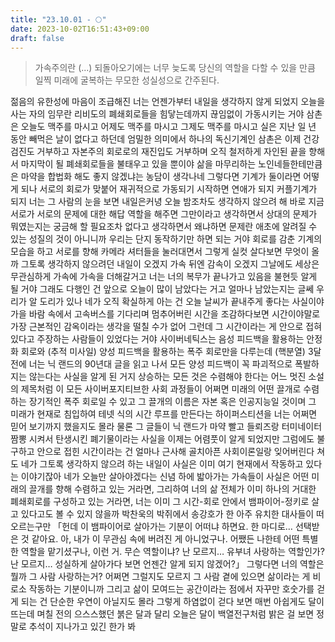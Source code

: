 ```yaml
---
title: "23.10.01 - 🌕"
date: 2023-10-02T16:51:43+09:00
draft: false
---
```


> 가속주의란 (...) 되돌아오기에는 너무 늦도록 당신의 역할을 다할 수 있을 만큼 일찍 미래에 굴복하는 무모한 성실성으로 간주된다.

젊음의 유한성에 마음이 조급해진 너는 언젠가부터 내일을 생각하지 않게 되었지 오늘을 사는 자의 임무란 리비도의 폐쇄회로들을 힘닿는데까지 끊임없이 가동시키는 거야 삼촌은 오늘도 맥주를 마시고 어제도 맥주를 마시고 그제도 맥주를 마시고 실은 지난 일 년 동안 빼먹은 날이 없다고 하던데 엄밀한 의미에서 하나의 독신기계인 삼촌은 이제 건강검진도 거부하고 자본주의 회로로의 재진입도 거부하며 오직 철저하게 자인된 끝을 향해서 마지막이 될 폐쇄회로들을 불태우고 있을 뿐이야 삶을 마무리하는 노인네들한테만큼은 마약을 합법화 해도 좋지 않겠냐는 농담이 생각나네 그렇다면 기계가 둘이라면 어떻게 되나 서로의 회로가 맞붙어 재귀적으로 가동되기 시작하면 연애가 되지 커플기계가 되지 너는 그 사람의 눈을 보면 내일은커녕 오늘 밤조차도 생각하지 않으려 해 바로 지금 서로가 서로의 문제에 대한 해답 역할을 해주면 그만이라고 생각하면서 상대의 문제가 뭐였는지는 궁금해 할 필요조차 없다고 생각하면서 왜냐하면 문제란 애초에 알려질 수 있는 성질의 것이 아니니까 우리는 단지 동작하기만 하면 되는 거야 회로를 감춘 기계의 모습을 하고 서로를 향해 카메라 셔터들을 눌러대면서 그렇게 실컷 살다보면 무엇이 올까 그토록 생각하지 않으려던 내일이 오겠지 가속 뒤엔 감속이 오겠지 그날에도 세상은 무관심하게 가속에 가속을 더해갈거고 너는 너의 복무가 끝나가고 있음을 불현듯 알게 될 거야 그래도 다행인 건 앞으로 오늘이 많이 남았다는 거고 얼마나 남았는지는 글쎄 우리가 알 도리가 있나 네가 오직 확실하게 아는 건 오늘 날씨가 끝내주게 좋다는 사실이야 가을 바람 속에서 고속버스를 기다리며 멈추어버린 시간을 조감하다보면 시간이야말로 가장 근본적인 감옥이라는 생각을 떨칠 수가 없어 그런데 그 시간이라는 게 안으로 접혀 있다고 주장하는 사람들이 있었다는 거야 사이버네틱스는 음성 피드백을 활용하는 안정화 회로와 (추적 미사일) 양성 피드백을 활용하는 폭주 회로만을 다루는데 (핵분열) 3달 전에 너는 닉 랜드의 90년대 글을 읽고 나서 모든 양성 피드백이 꼭 파괴적으로 폭발하지는 않는다는 사실을 알게 된 거지 상승하는 모든 것은 수렴해야 한다는 어느 멋진 소설의 제목처럼 이 모든 사이버포지티브한 사회 과정들이 어쩌면 미래의 어떤 끌개로 수렴하는 장기적인 폭주 회로일 수 있고 그 끌개의 이름은 자본 혹은 인공지능일 것이며 그 미래가 현재로 침입하여 테넷 식의 시간 루프를 만든다는 하이퍼스티션을 너는 어쩌면 믿어 보기까지 했을지도 몰라 물론 그 글들이 닉 랜드가 마약 빨고 들뢰즈랑 터미네이터 짬뽕 시켜서 탄생시킨 폐기물이라는 사실을 이제는 어렴풋이 알게 되었지만 그럼에도 불구하고 안으로 접힌 시간이라는 건 얼마나 근사해 골치아픈 사회이론일랑 잊어버린다 쳐도 네가 그토록 생각하지 않으려 하는 내일이 사실은 이미 여기 현재에서 작동하고 있다는 이야기잖아 네가 오늘만 살아야겠다는 신념 하에 밟아가는 가속들이 사실은 어떤 미래의 끌개를 향해 수렴하고 있는 거라면, 그리하여 너의 삶 전체가 이미 하나의 거대한 폐쇄회로를 구성하고 있는 거라면, 너는 이미 그 시간-회로 안에서 뱀파이어-정키로 살고 있다고도 볼 수 있지 않을까 박찬욱의 박쥐에서 송강호가 한 아주 유치한 대사들이 떠오르는구만 「헌데 이 뱀파이어로 살아가는 기분이 어떠냐 하면요. 한 마디로… 선택받은 것 같아요. 아, 내가 이 무관심 속에 버려진 게 아니었구나. 어쨌든 나한테 어떤 특별한 역할을 맡기셨구나, 이런 거. 무슨 역할이냐? 난 모르지… 유부녀 사랑하는 역할인가? 난 모르지… 성실하게 살아가다 보면 언젠간 알게 되지 않겠어?」 그렇다면 너의 역할은 뭘까 그 사람 사랑하는거? 어쩌면 그럴지도 모르지 그 사람 곁에 있으면 삶이라는 게 비로소 작동하는 기분이니까 그리고 삶이 모여드는 공간이라는 점에서 자꾸만 호숫가를 걷게 되는 건 단순한 우연이 아닐지도 몰라 그렇게 하염없이 걷다 보면 매번 아쉽게도 달이 뜨는데 며칠 전의 으스스했던 붉은 달과 달리 오늘은 달이 백열전구처럼 밝은 걸 보면 정말로 추석이 지나가고 있긴 한가 봐